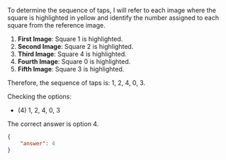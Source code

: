 To determine the sequence of taps, I will refer to each image where the square is highlighted in yellow and identify the number assigned to each square from the reference image.

1. **First Image**: Square 1 is highlighted.
2. **Second Image**: Square 2 is highlighted.
3. **Third Image**: Square 4 is highlighted.
4. **Fourth Image**: Square 0 is highlighted.
5. **Fifth Image**: Square 3 is highlighted.

Therefore, the sequence of taps is: 1, 2, 4, 0, 3.

Checking the options:
- (4) 1, 2, 4, 0, 3

The correct answer is option 4.

```json
{
    "answer": 4
}
```